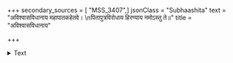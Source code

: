 +++
secondary_sources = [ "MSS_3407",]
jsonClass = "Subhaashita"
text = "अविश्वासविधानाय महापातकहेतवे।  \nपितापुत्रविरोधाय हिरण्याय नमोऽस्तु ते॥"
title = "अविश्वासविधानाय"

+++

<details><summary>Text</summary>

अविश्वासविधानाय महापातकहेतवे।  
पितापुत्रविरोधाय हिरण्याय नमोऽस्तु ते॥
</details>
